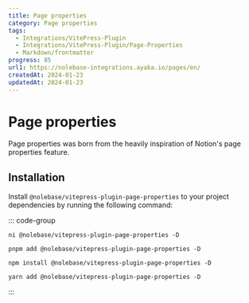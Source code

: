 ```yaml
---
title: Page properties
category: Page properties
tags:
  - Integrations/VitePress-Plugin
  - Integrations/VitePress-Plugin/Page-Properties
  - Markdown/frontmatter
progress: 85
url1: https://nolebase-integrations.ayaka.io/pages/en/
createdAt: 2024-01-23
updatedAt: 2024-01-23
---
```


<script setup>
import packageJSON from '~/packages/vitepress-plugin-page-properties/package.json'
</script>

# Page properties <Badge type="danger" :text="`Alpha ${packageJSON.version}`" />

Page properties was born from the heavily inspiration of Notion's page properties feature.

## Installation

Install `@nolebase/vitepress-plugin-page-properties` to your project dependencies by running the following command:

::: code-group

```shell [@antfu/ni]
ni @nolebase/vitepress-plugin-page-properties -D
```

```shell [pnpm]
pnpm add @nolebase/vitepress-plugin-page-properties -D
```

```shell [npm]
npm install @nolebase/vitepress-plugin-page-properties -D
```

```shell [yarn]
yarn add @nolebase/vitepress-plugin-page-properties -D
```

:::
